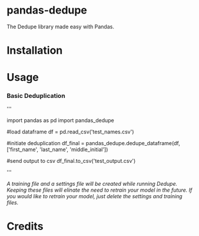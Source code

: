 # pandas-dedupe
The Dedupe library made easy with Pandas.

# Installation

# Usage

### Basic Deduplication

'''

import pandas as pd
import pandas_dedupe

#load dataframe
df = pd.read_csv('test_names.csv')

#initiate deduplication
df_final = pandas_dedupe.dedupe_dataframe(df,['first_name', 'last_name', 'middle_initial'])

#send output to csv
df_final.to_csv('test_output.csv')

'''

*A training file and a settings file will be created while running Dedupe. Keeping these files will elinate the need to retrain your model in the future. If you would like to retrain your model, just delete the settings and training files.*

# Credits
